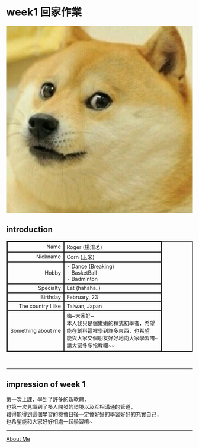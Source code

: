 # week1 回家作業

![](picture.jpg)

## introduction

<table style="border: 2px solid;">
    <tr>
        <td style="text-align: right; border: 2px solid;">Name </td>
        <td style="border : 2px solid;">Roger (楊淯茗)</td>
    </tr>
    <tr>
        <td style="text-align: right; border: 2px solid;">Nickname</td>
        <td style="border : 2px solid;">Corn (玉米)</td>
    </tr>
    <tr>
        <td style="text-align: right; border: 2px solid;">Hobby</td>
        <td style="border : 2px solid;">
            - Dance (Breaking)
            <br/>
            - BasketBall
            <br/>
            - Badminton
        </td>
    </tr>
    <tr>
        <td style="text-align: right; border: 2px solid;">Specialty</td>
        <td style="border : 2px solid;">Eat (hahaha..)</td>
    </tr>
    <tr>
        <td style="text-align: right; border: 2px solid;">Birthday</td>
        <td style="border : 2px solid;"> February, 23</td>
    </tr>
    <tr>
        <td style="text-align: right; border: 2px solid;">The country I like</td>
        <td style="border : 2px solid;">Taiwan, Japan</td>
    </tr>
    <tr>
        <td style="text-align: right; border: 2px solid;">Something about me</td>
        <td style="border : 2px solid;">
        嗨~大家好~
        <br/>
        本人我只是個嫩嫩的程式初學者，希望
        <br/>
        能在創科這裡學到許多東西，也希望
        <br/>
        能與大家交個朋友好好地向大家學習唷~
        <br/>
        請大家多多指教囉~~
        </td>
    </tr>
</table>
<br/>

* * * * * * * * * * * *

## impression of week 1

第一次上課，學到了許多的新軟體，
<br/>
也第一次見識到了多人開發的環境以及互相溝通的管道，
<br/>
難得能得到這個學習的機會日後一定會好好的學習好好的充實自己，
<br/>
也希望能和大家好好相處一起學習唷~
* * * * * * * * * * *

[About Me](https://www.facebook.com/yu.mi.5249?ref=bookmarks)
